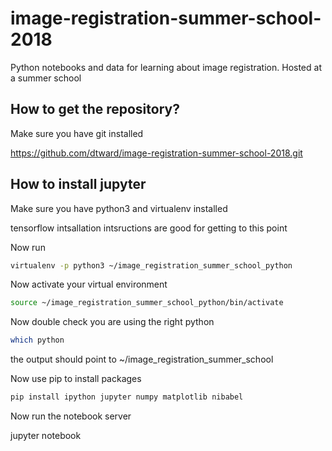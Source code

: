 # image-registration-summer-school-2018
Python notebooks and data for learning about image registration.  Hosted at a summer school

## How to get the repository?

Make sure you have git installed

https://github.com/dtward/image-registration-summer-school-2018.git

## How to install jupyter
Make sure you have python3 and virtualenv installed

tensorflow intsallation intsructions are good for getting to this point

Now run

```bash
virtualenv -p python3 ~/image_registration_summer_school_python
```

Now activate your virtual environment

```bash
source ~/image_registration_summer_school_python/bin/activate
```

Now double check you are using the right python

```bash
which python
```

the output should point to ~/image_registration_summer_school

Now use pip to install packages

```bash
pip install ipython jupyter numpy matplotlib nibabel
```

Now run the notebook server

jupyter notebook

